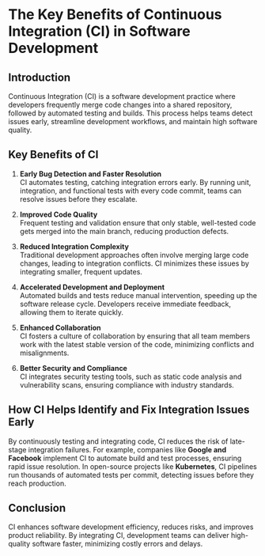 # The Key Benefits of Continuous Integration (CI) in Software Development

## Introduction
Continuous Integration (CI) is a software development practice where developers frequently merge code changes into a shared repository, followed by automated testing and builds. This process helps teams detect issues early, streamline development workflows, and maintain high software quality.

## Key Benefits of CI
1. **Early Bug Detection and Faster Resolution**  
   CI automates testing, catching integration errors early. By running unit, integration, and functional tests with every code commit, teams can resolve issues before they escalate.
   
2. **Improved Code Quality**  
   Frequent testing and validation ensure that only stable, well-tested code gets merged into the main branch, reducing production defects.
   
3. **Reduced Integration Complexity**  
   Traditional development approaches often involve merging large code changes, leading to integration conflicts. CI minimizes these issues by integrating smaller, frequent updates.
   
4. **Accelerated Development and Deployment**  
   Automated builds and tests reduce manual intervention, speeding up the software release cycle. Developers receive immediate feedback, allowing them to iterate quickly.
   
5. **Enhanced Collaboration**  
   CI fosters a culture of collaboration by ensuring that all team members work with the latest stable version of the code, minimizing conflicts and misalignments.
   
6. **Better Security and Compliance**  
   CI integrates security testing tools, such as static code analysis and vulnerability scans, ensuring compliance with industry standards.

## How CI Helps Identify and Fix Integration Issues Early
By continuously testing and integrating code, CI reduces the risk of late-stage integration failures. For example, companies like **Google and Facebook** implement CI to automate build and test processes, ensuring rapid issue resolution. In open-source projects like **Kubernetes**, CI pipelines run thousands of automated tests per commit, detecting issues before they reach production.

## Conclusion
CI enhances software development efficiency, reduces risks, and improves product reliability. By integrating CI, development teams can deliver high-quality software faster, minimizing costly errors and delays.
